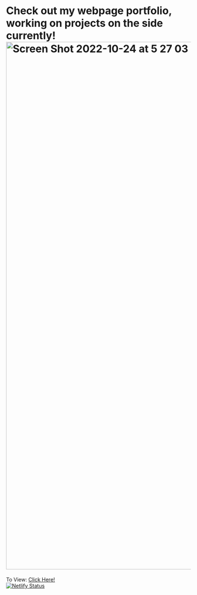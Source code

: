 # Check out my webpage portfolio, working on projects on the side currently!<img width="1440" alt="Screen Shot 2022-10-24 at 5 27 03 PM" src="https://user-images.githubusercontent.com/83311317/197632904-166237e9-f382-4452-965d-a4ab831b6d5e.png">
To View: <a href="https://jcheng01.github.io/portfolio/justincheng">Click Here!</a><br>
[![Netlify Status](https://api.netlify.com/api/v1/badges/98ce65fc-5d43-4cde-9083-34be9d5cfb21/deploy-status)](https://app.netlify.com/sites/justincheng2/deploys)
